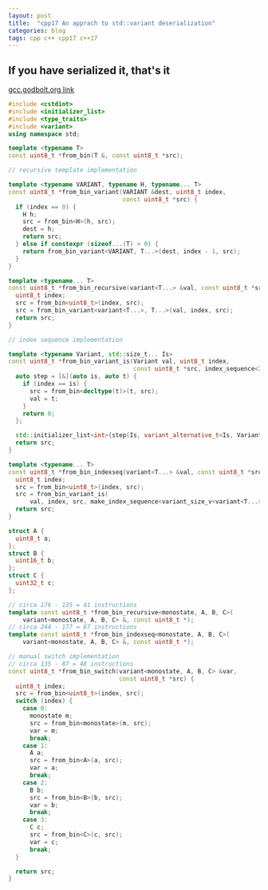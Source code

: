 ```yaml
---
layout: post
title:  "cpp17 An apprach to std::variant deserialization"
categories: blog
tags: cpp c++ cpp17 c++17
---
```


## If you have serialized it, that's it 

[gcc.godbolt.org link](https://gcc.godbolt.org/#z:OYLghAFBqd5QCxAYwPYBMCmBRdBLAF1QCcAaPECAKxAEZSAbAQwDtRkBSAJgCFufSAZ1QBXYskwgA5NwDMeFsgYisAag6yAwskEF8LAhuwcADAEE5CpSszqtCwniYM8AL0zEA%2Bi91HTFrnlFZTUNTQIATwAHTE8CYiZCQT9zS2CbO00ANyZiJwMUsxFBBWBVFiYAW0xBKKYJVV10DT5U8wJMSqjmDszImIrq1QAVQrQWXVURBQIADjjVACoAM2JUSs8AIwUIYfUuADZSVXHJ6YN5giXBcQBKFv9/AHon1WJMZDESrNsOrp7bHh/p1MAYmAQ8KgWI92p1uuDbGF%2BqCqrYAGpmABKAEkzAA5YbHZGDWwACSJ0RR1QAdLSRmMoWcZpclqt1lsFJ4cnlWAQIBicfi9twDlhdMdznMFgosAAPUj%2BVRK5Uq1Vq9Uq05XSUsxY3ZC3dQAdlaZiVeGWqggMswsrsABENPbVCZDRwTYrlaTVAgHuYVfqHao2RtttCtKSjBAEMd9fdZKaVWKrk6fX6zcr3gQxCxGuJ00r3c7MAxBIDLVrbVFiFaSu5UMtadTdm7ZNgXW6Pf7M5hs8RcyGOSwubl8oYtALcQTjsMm1Hk8cbXaALSqeh5g0F42O1JGncWWH/BF9Skkpv0tv%2BLVTZkLFZrUOc96fYjfTAQbljsKz2lGfYHHIGGOa8dTvONjUTG8LmlFg5S3QNU0HMMwlA8dsGtWDbVjO54PEIMkM5T9eTCIiCi0H9qSMGc5zbD9nEXTD5Q3eNIKzHMN3TIsYTMF5VCXRpMAARxEUEGiBboQTBCEoW4v54V6JFT1RVQ0VHXlYz0EAQDrWICHPbFkkvcwQNvK573ZMMRx5AxPDwQR%2BTUgxVEAiVTL4xiFW7DVvJ8tUTOgsz9QYuVPDLYTRMwMIDJo7BO0gpgRCIRoOiiIMOAAVj4Q4MvtCAEqSuzjny1BVAIOLPXNS0MLlB1Uzs8qvOVBDZGdAjw00LAlGRCAyqjAhsM3BMKuVQCg3HSDCz3Ya2P7F0ty4oa2gzJotIcCFnDcDxvDs8dNBmPwTV0TAoggAzjlIghPGcDp%2B3BPAfjiKLBGOVTrLQ90%2BD3W45ymxaMxm3N9U4qalrkgETwGVFz1GIyzH8qUzLa2zGLCui3u/GL/xck5GW1Ny9TuCDPVQ9y4L%2BpVmtah8hxQ0yoyXAaWM9Sng2pyyLts%2BzhqVbGGY3Y5KiYABrWIl1CoSRMUSKtA5nSuRIxzdoovxL1o24me7AGOL%2Brilt0YgRGQK4zQ%2B4m3KYYHHT%2B/XDauHgie7SVaAOBZNkt9MbaN1RNAdjNJVkLgFk4HXftNZ5XmQPBxCYNcjQOVRV1oWR0qDAAWWh3M96SJn8MHj3h3UkefL57ulzRKihVBdARY4zGOARvajYaLrCCuWCrgga9UOvVAbzQ/xFYDcaghGlg1niI6j5AY64VPU4T2OjSDA4l4ULPIRzw95NsAu7yRpcwtbyvq46Wv6%2BOfvaObxWj/bk/MDP3uL4Hw4h4mPGArHzjzF4wWWBEZwjQADuhBkAID4sCaoUkN7hxOFPGOScU6rlmEvVMqdZiZ3iLbDeyRjLDxJuZR8w5BAgIIGAtGX4tBtw7l3HufcX4AVyJ5DMvlWF%2BXwfjcCptHZuSXLhZA%2BE2YKFpgFemHlmLwVIWAq0S4GosJOEwMsLoQDc1UNQ%2B%2BaitwBjwohIR7V1Gdw6FGSojMtEjVyEGSoZilSbHeMLMx08lG0BUY1JUZoLbk1VCzNqYQLC0SYKYzxKpuRBg8RNZUtjMD2KCQopRXAXHyKVPbN2MSKY6JaqzCywitB8FopsQJ4SeYWNTCkwpqhInRPCY42wsgElqh9sHMp3i9FhEvuhZABTVEhNTI01RFShbzRBgef6vZ2JAxDvuKQtxGDSHSlIUgLBpAmHmagaQ/deD8EaKIcQiJAi0HmQQJZUzplCxAKnLg1JZipwOLIWY6V0rnOdrMFeRwGDSFTvMxZUhlmkFWVIeZggQAmFIIc75UzSBwFgEgNAXQ8AMA8OQSgMKohwo8CAXIlRgCzC4MC5YcKbqAogJsI5pAwy5AiNIfZpAYVQIIAAeRYAwClYLSBYD/sAeFJL8DPghD8QFLLbQfESpIKQVKZglhJS4Wx5LNAYBFVS%2BIQIjnTOYGwFA/B%2BCMDwJsQFkBpmoCiNnfly4mhOk4Bs3gXAY7LjpYIBOlRkBRBEGakgHRZTLkqLIAF2yJB0BVbMz5JK/lYgALKqGAMgARsxqRcCtLgQgJB9iyHXLK2F8KaxyFoIadZWUeAHOVSckA6UjTUloOlWQBxaBz2LbMZNAdU4zKkB80glQ6AmGBV8n5fyAVApBQWxtXB5mttoO2hZQbpD5rBerUgPxXwbzOUAA%3D%3D%3D)

```cpp
#include <cstdint>
#include <initializer_list>
#include <type_traits>
#include <variant>
using namespace std;

template <typename T>
const uint8_t *from_bin(T &, const uint8_t *src);

// recursive template implementation

template <typename VARIANT, typename H, typename... T>
const uint8_t *from_bin_variant(VARIANT &dest, uint8_t index,
                                const uint8_t *src) {
  if (index == 0) {
    H h;
    src = from_bin<H>(h, src);
    dest = h;
    return src;
  } else if constexpr (sizeof...(T) > 0) {
    return from_bin_variant<VARIANT, T...>(dest, index - 1, src);
  }
}

template <typename... T>
const uint8_t *from_bin_recursive(variant<T...> &val, const uint8_t *src) {
  uint8_t index;
  src = from_bin<uint8_t>(index, src);
  src = from_bin_variant<variant<T...>, T...>(val, index, src);
  return src;
}

// index sequence implementation

template <typename Variant, std::size_t... Is>
const uint8_t *from_bin_variant_is(Variant val, uint8_t index,
                                   const uint8_t *src, index_sequence<Is...>) {
  auto step = [&](auto is, auto t) {
    if (index == is) {
      src = from_bin<decltype(t)>(t, src);
      val = t;
    }
    return 0;
  };

  std::initializer_list<int>{step(Is, variant_alternative_t<Is, Variant>{})...};
  return src;
}

template <typename... T>
const uint8_t *from_bin_indexseq(variant<T...> &val, const uint8_t *src) {
  uint8_t index;
  src = from_bin<uint8_t>(index, src);
  src = from_bin_variant_is(
      val, index, src, make_index_sequence<variant_size_v<variant<T...>>>());
  return src;
}

struct A {
  uint8_t a;
};
struct B {
  uint16_t b;
};
struct C {
  uint32_t c;
};

// circa 176 - 135 = 41 instructions
template const uint8_t *from_bin_recursive<monostate, A, B, C>(
    variant<monostate, A, B, C> &, const uint8_t *);
// circa 244 - 177 = 67 instructions
template const uint8_t *from_bin_indexseq<monostate, A, B, C>(
    variant<monostate, A, B, C> &, const uint8_t *);

// manual switch implementation
// circa 135 - 87 = 48 instructions
const uint8_t *from_bin_switch(variant<monostate, A, B, C> &var,
                               const uint8_t *src) {
  uint8_t index;
  src = from_bin<uint8_t>(index, src);
  switch (index) {
    case 0:
      monostate m;
      src = from_bin<monostate>(m, src);
      var = m;
      break;
    case 1:
      A a;
      src = from_bin<A>(a, src);
      var = a;
      break;
    case 2:
      B b;
      src = from_bin<B>(b, src);
      var = b;
      break;
    case 3:
      C c;
      src = from_bin<C>(c, src);
      var = c;
      break;
  }

  return src;
}
```
